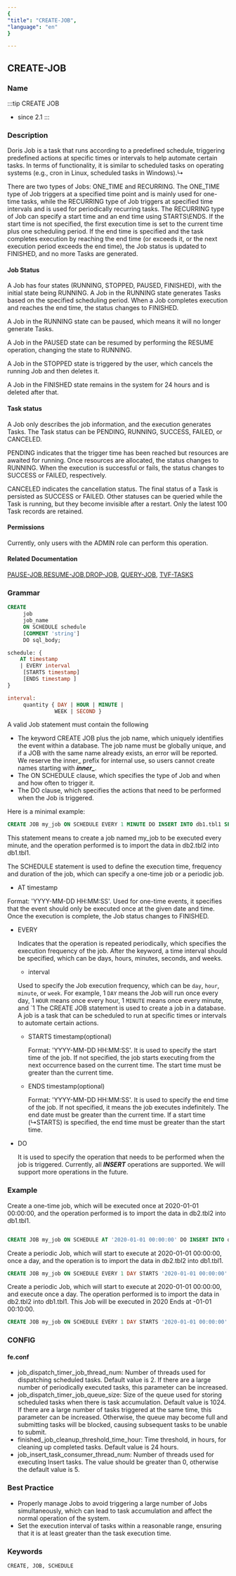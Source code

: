 ```yaml
---
{
"title": "CREATE-JOB",
"language": "en"
}

---
```


<!--
Licensed to the Apache Software Foundation (ASF) under one
or more contributor license agreements.  See the NOTICE file
distributed with this work for additional information
regarding copyright ownership.  The ASF licenses this file
to you under the Apache License, Version 2.0 (the
"License"); you may not use this file except in compliance
with the License.  You may obtain a copy of the License at

  http://www.apache.org/licenses/LICENSE-2.0

Unless required by applicable law or agreed to in writing,
software distributed under the License is distributed on an
"AS IS" BASIS, WITHOUT WARRANTIES OR CONDITIONS OF ANY
KIND, either express or implied.  See the License for the
specific language governing permissions and limitations
under the License.
-->
## CREATE-JOB

### Name

:::tip
CREATE JOB
- since 2.1
:::

### Description

Doris Job is a task that runs according to a predefined schedule, triggering predefined actions at specific times or intervals to help automate certain tasks. In terms of functionality, it is similar to scheduled tasks on operating systems (e.g., cron in Linux, scheduled tasks in Windows).↳

There are two types of Jobs: ONE_TIME and RECURRING. The ONE_TIME type of Job triggers at a specified time point and is mainly used for one-time tasks, while the RECURRING type of Job triggers at specified time intervals and is used for periodically recurring tasks. The RECURRING type of Job can specify a start time and an end time using STARTS\ENDS. If the start time is not specified, the first execution time is set to the current time plus one scheduling period. If the end time is specified and the task completes execution by reaching the end time (or exceeds it, or the next execution period exceeds the end time), the Job status is updated to FINISHED, and no more Tasks are generated.

#### Job Status

A Job has four states (RUNNING, STOPPED, PAUSED, FINISHED), with the initial state being RUNNING. A Job in the RUNNING state generates Tasks based on the specified scheduling period. When a Job completes execution and reaches the end time, the status changes to FINISHED.

A Job in the RUNNING state can be paused, which means it will no longer generate Tasks.

A Job in the PAUSED state can be resumed by performing the RESUME operation, changing the state to RUNNING.

A Job in the STOPPED state is triggered by the user, which cancels the running Job and then deletes it.

A Job in the FINISHED state remains in the system for 24 hours and is deleted after that.

#### Task status

A Job only describes the job information, and the execution generates Tasks. The Task status can be PENDING, RUNNING, SUCCESS, FAILED, or CANCELED.

PENDING indicates that the trigger time has been reached but resources are awaited for running. Once resources are allocated, the status changes to RUNNING. When the execution is successful or fails, the status changes to SUCCESS or FAILED, respectively.

CANCELED indicates the cancellation status. The final status of a Task is persisted as SUCCESS or FAILED. Other statuses can be queried while the Task is running, but they become invisible after a restart. Only the latest 100 Task records are retained.

#### Permissions

Currently, only users with the ADMIN role can perform this operation.

#### Related Documentation

[PAUSE-JOB](../Alter/PAUSE-JOB.md),[RESUME-JOB](../Alter/RESUME-JOB.md),[DROP-JOB](../Drop/DROP-JOB.md), [QUERY-JOB](../../../sql-functions/table-functions/jobs.md),
[TVF-TASKS](../../../sql-functions/table-functions/tasks.md)

### Grammar

```sql
CREATE
     job
     job_name
     ON SCHEDULE schedule
     [COMMENT 'string']
     DO sql_body;

schedule: {
    AT timestamp
    | EVERY interval
     [STARTS timestamp]
     [ENDS timestamp ]
}

interval:
     quantity { DAY | HOUR | MINUTE |
               WEEK | SECOND }
```

A valid Job statement must contain the following

- The keyword CREATE JOB plus the job name, which uniquely identifies the event within a database. The job name must be globally unique, and if a JOB with the same name already exists, an error will be reported. We reserve the inner_ prefix for internal use, so users cannot create names starting with ***inner_***.
- The ON SCHEDULE clause, which specifies the type of Job and when and how often to trigger it.
- The DO clause, which specifies the actions that need to be performed when the Job is triggered.

Here is a minimal example:

```sql
CREATE JOB my_job ON SCHEDULE EVERY 1 MINUTE DO INSERT INTO db1.tbl1 SELECT * FROM db2.tbl2;
```

This statement means to create a job named my_job to be executed every minute, and the operation performed is to import the data in db2.tbl2 into db1.tbl1.

The SCHEDULE statement is used to define the execution time, frequency and duration of the job, which can specify a one-time job or a periodic job.
- AT timestamp

Format: 'YYYY-MM-DD HH:MM:SS'. Used for one-time events, it specifies that the event should only be executed once at the given date and time. Once the execution is complete, the Job status changes to FINISHED.

- EVERY

  Indicates that the operation is repeated periodically, which specifies the execution frequency of the job. After the keyword, a time interval should be specified, which can be days, hours, minutes, seconds, and weeks.

  - interval

  Used to specify the Job execution frequency, which can be `day`, `hour`, `minute`, or `week`. For example, 1 `DAY` means the Job will run once every day, 1 `HOUR` means once every hour, 1 `MINUTE` means once every minute, and `1 The CREATE JOB statement is used to create a job in a database. A job is a task that can be scheduled to run at specific times or intervals to automate certain actions.

  - STARTS timestamp(optional)

    Format: 'YYYY-MM-DD HH:MM:SS'. It is used to specify the start time of the job. If not specified, the job starts executing from the next occurrence based on the current time. The start time must be greater than the current time.

  - ENDS timestamp(optional)

    Format: 'YYYY-MM-DD HH:MM:SS'. It is used to specify the end time of the job. If not specified, it means the job executes indefinitely. The end date must be greater than the current time. If a start time (↳STARTS) is specified, the end time must be greater than the start time.

- DO

  It is used to specify the operation that needs to be performed when the job is triggered. Currently, all ***INSERT*** operations are supported. We will support more operations in the future.

### Example

Create a one-time job, which will be executed once at 2020-01-01 00:00:00, and the operation performed is to import the data in db2.tbl2 into db1.tbl1.

```sql

CREATE JOB my_job ON SCHEDULE AT '2020-01-01 00:00:00' DO INSERT INTO db1.tbl1 SELECT * FROM db2.tbl2;

```

Create a periodic Job, which will start to execute at 2020-01-01 00:00:00, once a day, and the operation is to import the data in db2.tbl2 into db1.tbl1.

```sql
CREATE JOB my_job ON SCHEDULE EVERY 1 DAY STARTS '2020-01-01 00:00:00' DO INSERT INTO db1.tbl1 SELECT * FROM db2.tbl2 WHERE create_time >= days_add(now(),-1);
```

Create a periodic Job, which will start to execute at 2020-01-01 00:00:00, and execute once a day. The operation performed is to import the data in db2.tbl2 into db1.tbl1. This Job will be executed in 2020 Ends at -01-01 00:10:00.

```sql
CREATE JOB my_job ON SCHEDULE EVERY 1 DAY STARTS '2020-01-01 00:00:00' ENDS '2020-01-01 00:10:00' DO INSERT INTO db1.tbl1 SELECT * FROM db2.tbl2 create_time >= days_add (now(),-1);
```

### CONFIG

#### fe.conf

- job_dispatch_timer_job_thread_num: Number of threads used for dispatching scheduled tasks. Default value is 2. If there are a large number of periodically executed tasks, this parameter can be increased.
- job_dispatch_timer_job_queue_size: Size of the queue used for storing scheduled tasks when there is task accumulation. Default value is 1024. If there are a large number of tasks triggered at the same time, this parameter can be increased. Otherwise, the queue may become full and submitting tasks will be blocked, causing subsequent tasks to be unable to submit.
- finished_job_cleanup_threshold_time_hour: Time threshold, in hours, for cleaning up completed tasks. Default value is 24 hours.
- job_insert_task_consumer_thread_num: Number of threads used for executing Insert tasks. The value should be greater than 0, otherwise the default value is 5.

### Best Practice

- Properly manage Jobs to avoid triggering a large number of Jobs simultaneously, which can lead to task accumulation and affect the normal operation of the system.
- Set the execution interval of tasks within a reasonable range, ensuring that it is at least greater than the task execution time.

### Keywords

    CREATE, JOB, SCHEDULE
